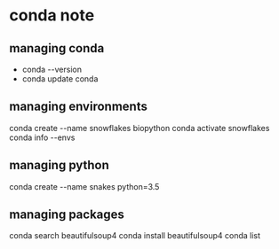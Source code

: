 # conda note
## managing conda
* conda --version
* conda update conda
## managing environments
conda create --name snowflakes biopython
conda activate snowflakes
conda info --envs
## managing python
conda create --name snakes python=3.5
## managing packages
conda search beautifulsoup4
conda install beautifulsoup4
conda list